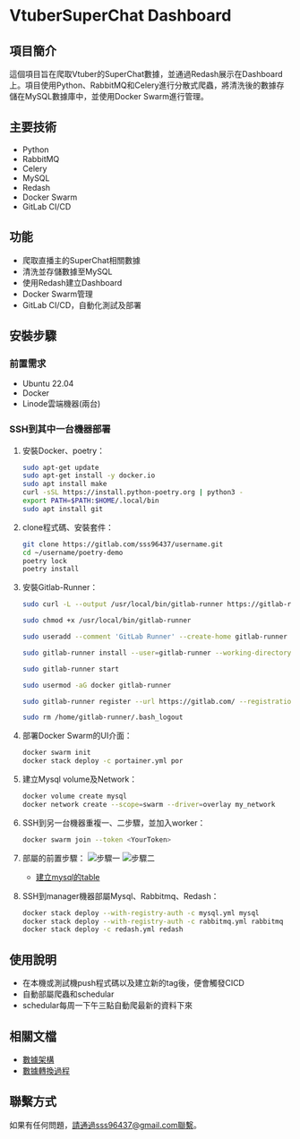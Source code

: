 # VtuberSuperChat Dashboard

## 項目簡介
這個項目旨在爬取Vtuber的SuperChat數據，並通過Redash展示在Dashboard上。項目使用Python、RabbitMQ和Celery進行分散式爬蟲，將清洗後的數據存儲在MySQL數據庫中，並使用Docker Swarm進行管理。

## 主要技術
- Python
- RabbitMQ
- Celery
- MySQL
- Redash
- Docker Swarm
- GitLab CI/CD

## 功能
- 爬取直播主的SuperChat相關數據
- 清洗並存儲數據至MySQL
- 使用Redash建立Dashboard
- Docker Swarm管理
- GitLab CI/CD，自動化測試及部署

## 安裝步驟

### 前置需求
- Ubuntu 22.04
- Docker
- Linode雲端機器(兩台)

### SSH到其中一台機器部署
1. 安裝Docker、poetry：
    ```bash
    sudo apt-get update
    sudo apt-get install -y docker.io
    sudo apt install make
    curl -sSL https://install.python-poetry.org | python3 -
    export PATH=$PATH:$HOME/.local/bin
    sudo apt install git
    ```

2. clone程式碼、安裝套件：
    ```bash
    git clone https://gitlab.com/sss96437/username.git
    cd ~/username/poetry-demo
    poetry lock
    poetry install
    ```

3. 安裝Gitlab-Runner：
    ```bash
    sudo curl -L --output /usr/local/bin/gitlab-runner https://gitlab-runner-downloads.s3.amazonaws.com/latest/binaries/gitlab-runner-linux-amd64

    sudo chmod +x /usr/local/bin/gitlab-runner

    sudo useradd --comment 'GitLab Runner' --create-home gitlab-runner --shell /bin/bash

    sudo gitlab-runner install --user=gitlab-runner --working-directory=/home/gitlab-runner

    sudo gitlab-runner start

    sudo usermod -aG docker gitlab-runner

    sudo gitlab-runner register --url https://gitlab.com/ --registration-token <YourToken>

    sudo rm /home/gitlab-runner/.bash_logout
    ```

4. 部署Docker Swarm的UI介面：
    ```bash
    docker swarm init
    docker stack deploy -c portainer.yml por
    ```

5. 建立Mysql volume及Network：
    ```bash
    docker volume create mysql
    docker network create --scope=swarm --driver=overlay my_network
    ```

6. SSH到另一台機器重複一、二步驟，並加入worker：
    ```bash
    docker swarm join --token <YourToken>
    ```

7. 部屬的前置步驟：
    ![步驟一](https://gitlab.com/sss96437/username/-/blob/e3735ccd7a34421f7acbed8a426cb138a4235673/step1.png)
    ![步驟二](https://gitlab.com/sss96437/username/-/blob/e3735ccd7a34421f7acbed8a426cb138a4235673/step2.png)
    - [建立mysql的table](poetry-demo/create_table.sql)

8. SSH到manager機器部屬Mysql、Rabbitmq、Redash：
    ```bash
    docker stack deploy --with-registry-auth -c mysql.yml mysql
    docker stack deploy --with-registry-auth -c rabbitmq.yml rabbitmq
    docker stack deploy -c redash.yml redash
    ```

## 使用說明
- 在本機或測試機push程式碼以及建立新的tag後，便會觸發CICD
- 自動部屬爬蟲和schedular
- schedular每周一下午三點自動爬最新的資料下來

## 相關文檔
- [數據架構](./data-architecture.md)
- [數據轉換過程](./data-transformation.md)

## 聯繫方式
如果有任何問題，請通過sss96437@gmail.com聯繫。